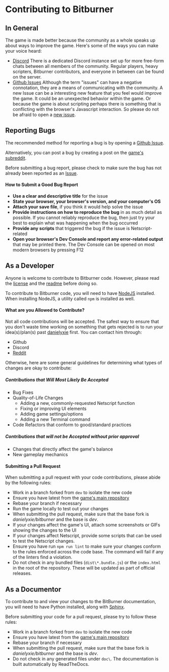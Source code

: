 # Contributing to Bitburner

## In General
The game is made better because the community as a whole speaks up about
ways to improve the game. Here's some of the ways you can make your voice
heard:
 - [Discord](https://discordapp.com)
   There is a dedicated Discord instance set up for more free-form chats
   between all members of the community. Regular players, heavy scripters,
   Bitburner contributors, and everyone in between can be found on the
   server.
 - [Github Issues](https://github.com/danielyxie/bitburner/issues)
   Although the term "issues" can have a negative connotation, they are a
   means of communicating with the community. A new Issue can be a
   interesting new feature that you feel would improve the game. It could be
   an unexpected behavior within the game. Or because the game is about
   scripting perhaps there is something that is conflicting with the
   browser's Javascript interaction. So please do not be afraid to open a
   [new issue](https://github.com/danielyxie/bitburner/issues/new).

## Reporting Bugs
The recommended method for reporting a bug is by opening a
[Github Issue](https://github.com/danielyxie/bitburner/issues).

Alternatively, you can post a bug by creating a post on the
[game's subreddit](https://www.reddit.com/r/Bitburner/).

Before submitting a bug report, please check to make sure the bug has not
already been reported as an [Issue](https://github.com/danielyxie/bitburner/issues).

#### How to Submit a Good Bug Report

  * **Use a clear and descriptive title** for the issue
  * **State your browser, your browser's version, and your computer's OS**
  * **Attach your save file**, if you think it would help solve the issue
  * **Provide instructions on how to reproduce the bug** in as much detail
    as possible. If you cannot reliably reproduce the bug, then just try
    your best to explain what was happening when the bug occurred
  * **Provide any scripts** that triggered the bug if the issue is Netscript-related
  * **Open your browser's Dev Console and report any error-related output**
    that may be printed there. The Dev Console can be opened on most modern
    browsers by pressing F12

## As a Developer
Anyone is welcome to contribute to Bitburner code. However, please read
the [license](https://github.com/danielyxie/bitburner/blob/dev/license.txt)
and the [readme](https://github.com/danielyxie/bitburner/blob/dev/README.md)
before doing so.

To contribute to Bitburner code, you will need to have
[NodeJS](https://nodejs.org) installed. When installing NodeJS, a utility
called `npm` is installed as well.

#### What are you Allowed to Contribute?
Not all code contributions will be accepted. The safest way to ensure
that you don't waste time working on something that gets rejected is to
run your idea(s)/plan(s) past [danielyxie](https://github.com/danielyxie) first.
You can contact him through:

  * Github
  * Discord
  * [Reddit](https://www.reddit.com/user/chapt3r/)

Otherwise, here are some general guidelines for determining what types of
changes are okay to contribute:

##### Contributions that Will Most Likely Be Accepted
* Bug Fixes
* Quality-of-Life Changes
  * Adding a new, commonly-requested Netscript function
  * Fixing or improving UI elements
  * Adding game settings/options
  * Adding a new Terminal command
* Code Refactors that conform to good/standard practices

##### Contributions that will not be Accepted without prior approval
* Changes that directly affect the game's balance
* New gameplay mechanics

#### Submitting a Pull Request
When submitting a pull request with your code contributions, please abide by
the following rules:

 - Work in a branch forked from `dev` to isolate the new code
 - Ensure you have latest from the [game's main
   repository](danielyxie/bitburner@dev)
 - Rebase your branch if necessary
 - Run the game locally to test out your changes
 - When submitting the pull request, make sure that the base fork is
   _danielyxie/bitburner_ and the base is _dev_.
 - If your changes affect the game's UI, attach some screenshots or GIFs showing
   the changes to the UI
 - If your changes affect Netscript, provide some
   scripts that can be used to test the Netscript changes.
 - Ensure you have run `npm run lint` to make sure your changes conform to the
   rules enforced across the code base. The command will fail if any of the
   linters find a violation.
 - Do not check in any bundled files (`dist\*.bundle.js`) or the `index.html`
   in the root of the repository. These will be updated as part of official
   releases.

## As a Documentor
To contribute to and view your changes to the BitBurner documentation, you will
need to have Python installed, along with [Sphinx](http://www.sphinx-doc.org).

Before submitting your code for a pull request, please try to follow these
rules:
 - Work in a branch forked from `dev` to isolate the new code
 - Ensure you have latest from the [game's main
   repository](danielyxie/bitburner@dev)
 - Rebase your branch if necessary
 - When submitting the pull request, make sure that the base fork is
   _danielyxie/bitburner_ and the base is _dev_.
 - Do not check in any generated files under `doc\`. The documentation is built
   automatically by ReadTheDocs.
